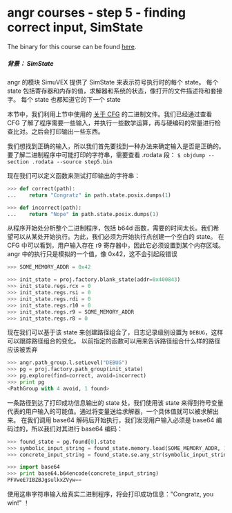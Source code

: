 # angr courses - step 5 - finding correct input, SimState

The binary for this course can be found [here](./).

##### 背景： SimState
angr 的模块 SimuVEX 提供了 SimState 来表示符号执行时的每个 state。
每个 state 包括寄存器和内存的值，求解器和系统的状态，像打开的文件描述符和套接字。
每个 state 也都知道它的下一个 state

本节中，我们利用上节中使用的 [关于 CFG](/docs/courses/step4-control_flow_graphs/cfg.md) 的二进制文件。我们已经通过查看 CFG 了解了程序需要一些输入，并执行一些数学运算，再与硬编码的常量进行检查比对。之后会打印输出一些东西。

我们想找到正确的输入，所以我们首先要找到一种办法来确定输入是否是正确的。要了解二进制程序中可能打印的字符串，需要查看 .rodata 段：
`$ objdump --section .rodata --source step5.bin`

现在我们可以定义函数来测试打印输出的字符串：

```python
>>> def correct(path):
...    return "Congratz" in path.state.posix.dumps(1)

>>> def incorrect(path):
...    return "Nope" in path.state.posix.dumps(1)
```

从程序开始处分析整个二进制程序，包括 b64d 函数，需要的时间太长。我们希望可以从某处开始执行。为此，我们必须为开始执行点创建一个空白的 state。
在 CFG 中可以看到，用户输入存在 r9 寄存器中，因此它必须设置到某个内存区域。angr 中的执行只是模拟的一个值，像 0x42，这不会引起段错误

```python
>>> SOME_MEMORY_ADDR = 0x42

>>> init_state = proj.factory.blank_state(addr=0x400843)
>>> init_state.regs.rcx = 0
>>> init_state.regs.rsi = 0
>>> init_state.regs.rdi = 0
>>> init_state.regs.r10 = 0
>>> init_state.regs.r9 = SOME_MEMORY_ADDR
>>> init_state.regs.r8 = 0
```

现在我们可以基于该 state 来创建路径组合了，日志记录级别设置为 `DEBUG`，这样可以跟踪路径组合的变化。
以前指定的函数可以用来告诉路径组合什么样的路径应该被丢弃

```python
>>> angr.path_group.l.setLevel("DEBUG")
>>> pg = proj.factory.path_group(init_state)
>>> pg.explore(find=correct, avoid=incorrect)
>>> print pg
<PathGroup with 4 avoid, 1 found>
```

一条路径到达了打印成功信息输出的 state 处，我们使用该 state 来得到符号变量代表的用户输入的可能值。通过将变量送给求解器，一个具体值就可以被求解出来。
在我们调用 base64 解码后开始执行，我们发现用户输入必须是 base64 编码过的，所以我们对其进行 base64 编码：

```python
>>> found_state = pg.found[0].state
>>> symbolic_input_string = found_state.memory.load(SOME_MEMORY_ADDR, 16)
>>> concrete_input_string = found_state.se.any_str(symbolic_input_string)

>>> import base64
>>> print base64.b64encode(concrete_input_string)
PFVweE7IBZBJgsulkxZVyw==
```

使用这串字符串输入给真实二进制程序，将会打印成功信息："Congratz, you win!" ！